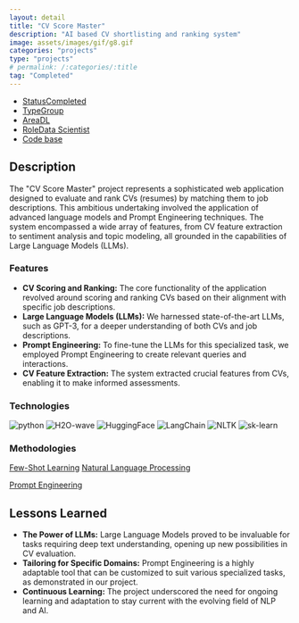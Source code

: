 ```yaml
---
layout: detail
title: "CV Score Master"
description: "AI based CV shortlisting and ranking system"
image: assets/images/gif/g8.gif
categories: "projects"
type: "projects"
# permalink: /:categories/:title
tag: "Completed"
---
```


<div id="main">
	<section id='second'>
		<div class="inner no-padding">
			<div class="tag-container">
                    <ul class="actions">
                        <li><a href="#" class="button special small disable">Status</a><a href="#" class="button small disable">Completed</a></li>
                        <li><a href="#" class="button special small disable">Type</a><a href="#" class="button small disable">Group</a></li>
                        <li><a href="#" class="button special small disable">Area</a><a href="#" class="button small disable">DL</a></li>
						<li><a href="#" class="button special small disable">Role</a><a href="#" class="button small disable">Data Scientist</a></li>
						<li><a href="#" class="button special small disable"><i class="fab fa-github"></i></a><a href="https://github.com/nipdep/CVScoreMaster" class="button small">Code base</a></li>
                    </ul>
            </div>
			<div>
				<h2>Description</h2>
				<p>The "CV Score Master" project represents a sophisticated web application designed to evaluate and rank CVs (resumes) by matching them to job descriptions. This ambitious undertaking involved the application of advanced language models and Prompt Engineering techniques. The system encompassed a wide array of features, from CV feature extraction to sentiment analysis and topic modeling, all grounded in the capabilities of Large Language Models (LLMs).</p>
					<h3>Features</h3>
					<ul class='fa-ul'>
						<li><i class="fa-li fa fa-check-square"></i><b>CV Scoring and Ranking:</b> The core functionality of the application revolved around scoring and ranking CVs based on their alignment with specific job descriptions.</li>
						<li><i class="fa-li fa fa-check-square"></i><b>Large Language Models (LLMs):</b> We harnessed state-of-the-art LLMs, such as GPT-3, for a deeper understanding of both CVs and job descriptions.</li>
						<li><i class="fa-li fa fa-check-square"></i><b>Prompt Engineering:</b> To fine-tune the LLMs for this specialized task, we employed Prompt Engineering to create relevant queries and interactions.</li>
						<li><i class="fa-li fa fa-check-square"></i><b>CV Feature Extraction:</b> The system extracted crucial features from CVs, enabling it to make informed assessments.</li>
					</ul>
			</div>
			<div class="row">
				<div class="6u 12u$(small)">
					<h3>Technologies</h3>
					<div class='logos-container'>
						<img src="{% link assets/images/logos/python.png %}" alt="python" class="logos">
						<img src="{% link assets/images/logos/h2o_wave.png %}" alt="H2O-wave" class="logos">
						<img src="{% link assets/images/logos/huggingface.png %}" alt="HuggingFace" class="logos">
						<img src="{% link assets/images/logos/langchain.png %}" alt="LangChain" class="logos">
						<img src="{% link assets/images/logos/nltk.png %}" alt="NLTK" class="logos">
						<img src="{% link assets/images/logos/sk_learn.png %}" alt="sk-learn" class="logos">
					</div>
				</div>
				<div class="6u$ 12u$(small) ">
					<h3>Methodologies</h3>
					<p>
					  <a href="#" class="button small disable"LLM</a>
					  <a href="#" class="button small disable">Few-Shot Learning</a>
					  <a href="#" class="button small disable">Natural Language Processing</a></p>
					  <a href="#" class="button small disable">Prompt Engineering</a></p>
				</div>
			</div>
		</div>
	</section>
	<section id='third'>
		<div class="inner no-padding">
			<!-- <div>
				<h2>Project Visualization</h2>
				<div id="slider">  
					<div class="slides">  
					<img src="https://hhsbanner.com/wp-content/uploads/2019/03/victoria_falls-900x300.jpg" width="100%" />
					</div>
					<div class="slides">  
					<img src="https://blog.cognifit.com/wp-content/uploads/2019/11/hiking-900x300.jpg" width="100%" />
					</div>
					<div class="slides">  
					<img src="https://travelfree.info/wp-content/uploads/2018/02/croatia-waterfall-in-deep-forest-of-Cr-12755165-900x300.jpg" width="100%" />
					</div> 
					<div class="slides">  
					<img src="https://www.piemonturismo.it/site/wp-content/uploads/2014/07/13-laghi-grande.jpg" width="100%" />
					</div> 
					<div class="slides">  
					<img src="https://improvephotography.com/wp-content/uploads/2017/09/Julian-Baird-20170914-3-900px.jpg" width="100%" />
					</div>  
				</div>
				<script src="{{ site.baseurl }}/assets/js/image_slider.js"></script>
			</div> -->
			<div>
				<h2>Lessons Learned</h2>
				<ul class='fa-ul'>
					<li><i class="fa-li fa fa-check-square"></i><b>The Power of LLMs:</b> Large Language Models proved to be invaluable for tasks requiring deep text understanding, opening up new possibilities in CV evaluation.</li>
					<li><i class="fa-li fa fa-check-square"></i><b>Tailoring for Specific Domains:</b> Prompt Engineering is a highly adaptable tool that can be customized to suit various specialized tasks, as demonstrated in our project.</li>
					<li><i class="fa-li fa fa-check-square"></i><b>Continuous Learning:</b> The project underscored the need for ongoing learning and adaptation to stay current with the evolving field of NLP and AI.</li>
				</ul>
			</div>
		</div>
	</section>
</div>



	

